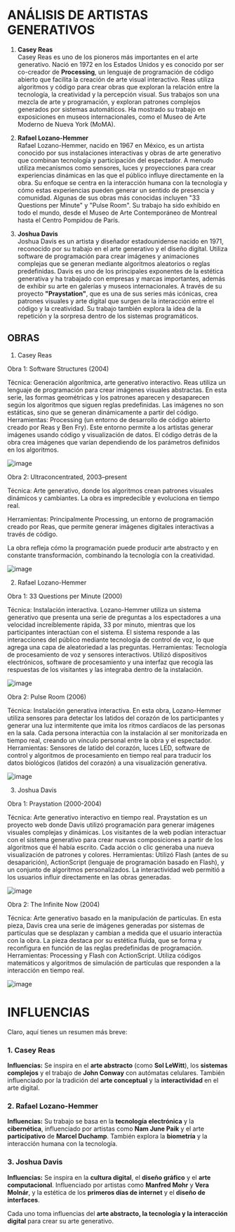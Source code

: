 ##### 

# ANÁLISIS DE ARTISTAS GENERATIVOS

1. **Casey Reas**  
Casey Reas es uno de los pioneros más importantes en el arte generativo. Nació en 1972 en los Estados Unidos y es conocido por ser co-creador de **Processing**, un lenguaje de programación de código abierto que facilita la creación de arte visual interactivo. Reas utiliza algoritmos y código para crear obras que exploran la relación entre la tecnología, la creatividad y la percepción visual. Sus trabajos son una mezcla de arte y programación, y exploran patrones complejos generados por sistemas automáticos. Ha mostrado su trabajo en exposiciones en museos internacionales, como el Museo de Arte Moderno de Nueva York (MoMA).

2. **Rafael Lozano-Hemmer**  
Rafael Lozano-Hemmer, nacido en 1967 en México, es un artista conocido por sus instalaciones interactivas y obras de arte generativo que combinan tecnología y participación del espectador. A menudo utiliza mecanismos como sensores, luces y proyecciones para crear experiencias dinámicas en las que el público influye directamente en la obra. Su enfoque se centra en la interacción humana con la tecnología y cómo estas experiencias pueden generar un sentido de presencia y comunidad. Algunas de sus obras más conocidas incluyen "33 Questions per Minute" y "Pulse Room". Su trabajo ha sido exhibido en todo el mundo, desde el Museo de Arte Contemporáneo de Montreal hasta el Centro Pompidou de París.

3. **Joshua Davis**  
Joshua Davis es un artista y diseñador estadounidense nacido en 1971, reconocido por su trabajo en el arte generativo y el diseño digital. Utiliza software de programación para crear imágenes y animaciones complejas que se generan mediante algoritmos aleatorios o reglas predefinidas. Davis es uno de los principales exponentes de la estética generativa y ha trabajado con empresas y marcas importantes, además de exhibir su arte en galerías y museos internacionales. A través de su proyecto **"Praystation"**, que es una de sus series más icónicas, crea patrones visuales y arte digital que surgen de la interacción entre el código y la creatividad. Su trabajo también explora la idea de la repetición y la sorpresa dentro de los sistemas programáticos.

## OBRAS 

1. Casey Reas
   
Obra 1: Software Structures (2004)

Técnica: Generación algorítmica, arte generativo interactivo. Reas utiliza un lenguaje de programación para crear imágenes visuales abstractas. En esta serie, las formas geométricas y los patrones aparecen y desaparecen según los algoritmos que siguen reglas predefinidas. Las imágenes no son estáticas, sino que se generan dinámicamente a partir del código.
Herramientas: Processing (un entorno de desarrollo de código abierto creado por Reas y Ben Fry). Este entorno permite a los artistas generar imágenes usando código y visualización de datos. El código detrás de la obra crea imágenes que varían dependiendo de los parámetros definidos en los algoritmos.

![image](../../../../assets/Actividad1/IMG1-3.webp)

Obra 2: Ultraconcentrated, 2003–present

Técnica: Arte generativo, donde los algoritmos crean patrones visuales dinámicos y cambiantes. La obra es impredecible y evoluciona en tiempo real.

Herramientas: Principalmente Processing, un entorno de programación creado por Reas, que permite generar imágenes digitales interactivas a través de código.

La obra refleja cómo la programación puede producir arte abstracto y en constante transformación, combinando la tecnología con la creatividad.

![image](../../../../assets/Actividad1/IMG2-3.jpg)

2. Rafael Lozano-Hemmer

Obra 1: 33 Questions per Minute (2000)

Técnica: Instalación interactiva. Lozano-Hemmer utiliza un sistema generativo que presenta una serie de preguntas a los espectadores a una velocidad increíblemente rápida, 33 por minuto, mientras que los participantes interactúan con el sistema. El sistema responde a las interacciones del público mediante tecnología de control de voz, lo que agrega una capa de aleatoriedad a las preguntas.
Herramientas: Tecnología de procesamiento de voz y sensores interactivos. Utilizó dispositivos electrónicos, software de procesamiento y una interfaz que recogía las respuestas de los visitantes y las integraba dentro de la instalación.

![image](../../../../assets/Actividad1/IMG33.tif)

Obra 2: Pulse Room (2006)

Técnica: Instalación generativa interactiva. En esta obra, Lozano-Hemmer utiliza sensores para detectar los latidos del corazón de los participantes y generar una luz intermitente que imita los ritmos cardíacos de las personas en la sala. Cada persona interactúa con la instalación al ser monitorizada en tiempo real, creando un vínculo personal entre la obra y el espectador.
Herramientas: Sensores de latido del corazón, luces LED, software de control y algoritmos de procesamiento en tiempo real para traducir los datos biológicos (latidos del corazón) a una visualización generativa.

![image](../../../../assets/Actividad1/IMG4-3.jpg)

3. Joshua Davis
   
Obra 1: Praystation (2000-2004)

Técnica: Arte generativo interactivo en tiempo real. Praystation es un proyecto web donde Davis utilizó programación para generar imágenes visuales complejas y dinámicas. Los visitantes de la web podían interactuar con el sistema generativo para crear nuevas composiciones a partir de los algoritmos que él había escrito. Cada acción o clic generaba una nueva visualización de patrones y colores.
Herramientas: Utilizó Flash (antes de su desaparición), ActionScript (lenguaje de programación basado en Flash), y un conjunto de algoritmos personalizados. La interactividad web permitió a los usuarios influir directamente en las obras generadas.

![image](../../../../assets/Actividad1/IMG5-3.jpg)


Obra 2: The Infinite Now (2004)

Técnica: Arte generativo basado en la manipulación de partículas. En esta pieza, Davis crea una serie de imágenes generadas por sistemas de partículas que se desplazan y cambian a medida que el usuario interactúa con la obra. La pieza destaca por su estética fluida, que se forma y reconfigura en función de las reglas predefinidas de programación.
Herramientas: Processing y Flash con ActionScript. Utiliza códigos matemáticos y algoritmos de simulación de partículas que responden a la interacción en tiempo real.

![image](../../../../assets/Actividad1/IMG6-3.webp)

# INFLUENCIAS 

Claro, aquí tienes un resumen más breve:

### **1. Casey Reas**
**Influencias:** Se inspira en el **arte abstracto** (como **Sol LeWitt**), los **sistemas complejos** y el trabajo de **John Conway** con autómatas celulares. También influenciado por la tradición del **arte conceptual** y la **interactividad** en el arte digital.

### **2. Rafael Lozano-Hemmer**
**Influencias:** Su trabajo se basa en la **tecnología electrónica** y la **cibernética**, influenciado por artistas como **Nam June Paik** y el arte **participativo** de **Marcel Duchamp**. También explora la **biometría** y la interacción humana con la tecnología.

### **3. Joshua Davis**
**Influencias:** Se inspira en la **cultura digital**, el **diseño gráfico** y el **arte computacional**. Influenciado por artistas como **Manfred Mohr** y **Vera Molnár**, y la estética de los **primeros días de internet** y el **diseño de interfaces**.

Cada uno toma influencias del **arte abstracto, la tecnología y la interacción digital** para crear su arte generativo.
